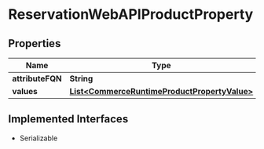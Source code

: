 

# ReservationWebAPIProductProperty


## Properties

| Name | Type | Description | Notes |
|------------ | ------------- | ------------- | -------------|
|**attributeFQN** | **String** |  |  [optional] |
|**values** | [**List&lt;CommerceRuntimeProductPropertyValue&gt;**](CommerceRuntimeProductPropertyValue.md) |  |  [optional] |


## Implemented Interfaces

* Serializable


